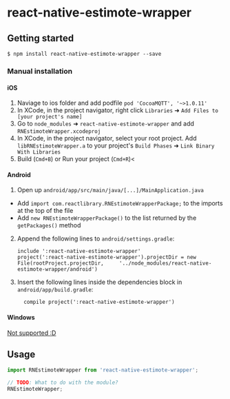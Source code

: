 
# react-native-estimote-wrapper

## Getting started

`$ npm install react-native-estimote-wrapper --save`

### Manual installation

#### iOS
1. Naviage to ios folder and add podfile 
`pod 'CocoaMQTT', '~>1.0.11'`
1. In XCode, in the project navigator, right click `Libraries` ➜ `Add Files to [your project's name]`
2. Go to `node_modules` ➜ `react-native-estimote-wrapper` and add `RNEstimoteWrapper.xcodeproj`
3. In XCode, in the project navigator, select your root project. Add `libRNEstimoteWrapper.a` to your project's `Build Phases` ➜ `Link Binary With Libraries`
4. Build (`Cmd+B`) or Run your project (`Cmd+R`)<

#### Android

1. Open up `android/app/src/main/java/[...]/MainApplication.java`
  - Add `import com.reactlibrary.RNEstimoteWrapperPackage;` to the imports at the top of the file
  - Add `new RNEstimoteWrapperPackage()` to the list returned by the `getPackages()` method
2. Append the following lines to `android/settings.gradle`:
  	```
  	include ':react-native-estimote-wrapper'
  	project(':react-native-estimote-wrapper').projectDir = new File(rootProject.projectDir, 	'../node_modules/react-native-estimote-wrapper/android')
  	```
3. Insert the following lines inside the dependencies block in `android/app/build.gradle`:
  	```
      compile project(':react-native-estimote-wrapper')
  	```

#### Windows
[Not supported :D](https://github.com/ReactWindows/react-native)

## Usage
```javascript
import RNEstimoteWrapper from 'react-native-estimote-wrapper';

// TODO: What to do with the module?
RNEstimoteWrapper;
```
  